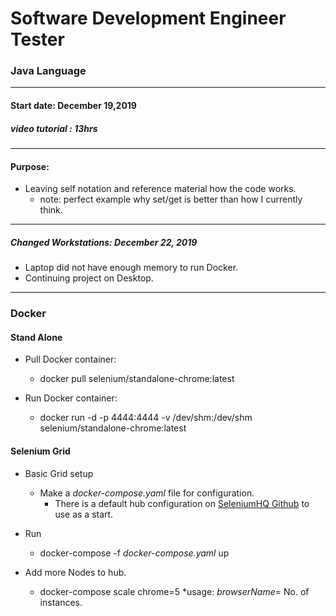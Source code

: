 # Software Development Engineer Tester

### Java Language
------------
#### Start date: December 19,2019

##### video tutorial : 13hrs
------------
#### Purpose:
* Leaving self notation and reference material how the code works.
    * note: perfect example why set/get is better than how I currently think.
------------
##### Changed Workstations: December 22, 2019
* Laptop did not have enough memory to run Docker.
* Continuing project on Desktop.
------------ 
### Docker 

#### Stand Alone
* Pull Docker container:
    * docker pull selenium/standalone-chrome:latest
	 
* Run Docker container: 
    * docker run -d -p 4444:4444 -v /dev/shm:/dev/shm selenium/standalone-chrome:latest

#### Selenium Grid
* Basic Grid setup
    * Make a _docker-compose.yaml_ file for configuration. 
       * There is a default hub configuration on [SeleniumHQ Github](https://github.com/SeleniumHQ/docker-selenium) to use as a start.
* Run
	* docker-compose -f _docker-compose.yaml_ up
	
* Add more Nodes to hub.
    * docker-compose scale chrome=5 
	    *usage: _browserName_= No. of instances.
